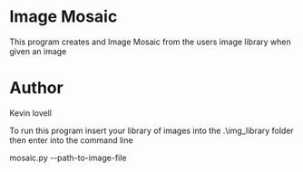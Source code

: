 # Image Mosaic
This program creates and Image Mosaic from the users image library when given an image

# Author
Kevin lovell

To run this program insert your library of images into the .\img_library folder then enter into the command line

mosaic.py --path-to-image-file
